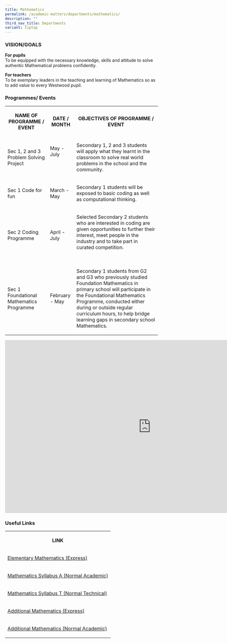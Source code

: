 ```yaml
---
title: Mathematics
permalink: /academic-matters/departments/mathematics/
description: ""
third_nav_title: Departments
variant: tiptap
---
```

<h3>VISION/GOALS</h3>
<p><strong>For pupils</strong>&nbsp;
<br>To be equipped with the necessary knowledge, skills and attitude to solve
authentic Mathematical problems confidently.</p>
<p><strong>For teachers</strong> 
<br>To be exemplary leaders in the teaching and learning of Mathematics so
as to add value to every Westwood pupil.</p>
<h3>Programmes/ Events</h3>
<table style="minWidth: 75px">
<colgroup>
<col>
<col>
<col>
</colgroup>
<tbody>
<tr>
<th rowspan="1" colspan="1">
<p>NAME OF PROGRAMME / EVENT</p>
</th>
<th rowspan="1" colspan="1">
<p>DATE / MONTH</p>
</th>
<th rowspan="1" colspan="1">
<p>OBJECTIVES OF PROGRAMME / EVENT</p>
</th>
</tr>
<tr>
<td rowspan="1" colspan="1">
<p>Sec 1, 2 and 3
<br>Problem Solving Project</p>
</td>
<td rowspan="1" colspan="1">
<p>May - July
<br>
<br>
<br>
</p>
</td>
<td rowspan="1" colspan="1">
<p>Secondary 1, 2 and 3 students will apply what they learnt in the classroom
to solve real world problems in the school and the community.</p>
</td>
</tr>
<tr>
<td rowspan="1" colspan="1">
<p>Sec 1 Code for fun
<br>
</p>
</td>
<td rowspan="1" colspan="1">
<p>March - May</p>
</td>
<td rowspan="1" colspan="1">
<p>Secondary 1 students will be exposed to basic coding as well as computational
thinking.</p>
</td>
</tr>
<tr>
<td rowspan="1" colspan="1">
<p>Sec 2 Coding Programme
<br>
</p>
</td>
<td rowspan="1" colspan="1">
<p>April - July</p>
</td>
<td rowspan="1" colspan="1">
<p>Selected Secondary 2 students who are interested in coding are given opportunities
to further their interest, meet people in the industry and to take part
in curated competition.
<br>
<br>
</p>
</td>
</tr>
<tr>
<td rowspan="1" colspan="1">
<p>Sec 1 Foundational Mathematics Programme</p>
</td>
<td rowspan="1" colspan="1">
<p>February - May</p>
</td>
<td rowspan="1" colspan="1">
<p>Secondary 1 students from G2 and G3 who previously studied Foundation
Mathematics in primary school will participate in the Foundational Mathematics
Programme, conducted either during or outside regular curriculum hours,
to help bridge learning gaps in secondary school Mathematics.</p>
</td>
</tr>
</tbody>
</table>
<div class="iframe-wrapper">
<iframe height="569" width="960" allowfullscreen="true" frameborder="0" src="https://docs.google.com/presentation/d/e/2PACX-1vS4NX7PTsO7Rg_67lTNxSsPMFP_bzCUTBvmfREZ_DslGb_-FOTEgfscwgSzmVfea-KMyxWK9fJ6hDOK/embed?start=false&amp;loop=false&amp;delayms=3000"></iframe>
</div>
<h3>Useful Links</h3>
<table style="minWidth: 25px">
<colgroup>
<col>
</colgroup>
<tbody>
<tr>
<th rowspan="1" colspan="1">
<p>LINK</p>
</th>
</tr>
<tr>
<td rowspan="1" colspan="1">
<p><a href="https://www.seab.gov.sg/files/O%20Lvl%20Syllabus%20Sch%20Cddts/2025/4052_y25_sy.pdf" rel="noopener noreferrer nofollow" target="_blank">Elementary Mathematics (Express)</a>
</p>
</td>
</tr>
<tr>
<td rowspan="1" colspan="1">
<p><a href="https://www.seab.gov.sg/files/NA%20Level%20Syllabus%20Sch%20Cddts/2025/4045_y25_sy.pdf" rel="noopener noreferrer nofollow" target="_blank">Mathematics Syllabus A (Normal Academic)</a>
</p>
</td>
</tr>
<tr>
<td rowspan="1" colspan="1">
<p><a href="https://www.seab.gov.sg/files/NT%20Lvl%20Syllabus%20Sch%20Cddts/2025/4046_y25_sy.pdf" rel="noopener noreferrer nofollow" target="_blank">Mathematics Syllabus T (Normal Technical)</a>
</p>
</td>
</tr>
<tr>
<td rowspan="1" colspan="1">
<p><a href="https://www.seab.gov.sg/files/O%20Lvl%20Syllabus%20Sch%20Cddts/2025/4049_y25_sy.pdf" rel="noopener noreferrer nofollow" target="_blank">Additional Mathematics (Express)</a>
</p>
</td>
</tr>
<tr>
<td rowspan="1" colspan="1">
<p><a href="https://www.seab.gov.sg/files/NA%20Level%20Syllabus%20Sch%20Cddts/2026/4051_y26_sy.pdf" rel="noopener noreferrer nofollow" target="_blank">Additional Mathematics (Normal Academic)</a>
</p>
</td>
</tr>
</tbody>
</table>
<p></p>